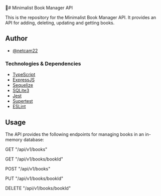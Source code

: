 📖# Minimalist Book Manager API

This is the repository for the Minimalist Book Manager API. It provides an API for adding, deleting, updating and getting books.

## Author

- [@netcam22](https://github.com/netcam22)

### Technologies & Dependencies

- [TypeScript](https://www.typescriptlang.org/)
- [ExpressJS](https://expressjs.com/)
- [Sequelize](https://sequelize.org/)
- [SQLite3](https://www.npmjs.com/package/sqlite3)
- [Jest](https://jestjs.io/)
- [Supertest](https://www.npmjs.com/package/supertest)
- [ESLint](https://eslint.org/)

## Usage

The API provides the following endpoints for managing books in an in-memory database:

GET "/api/v1/books"

GET "/api/v1/books/bookId"

POST "/api/v1/books"

PUT "/api/v1/books/bookId"

DELETE "/api/v1/books/bookId"
